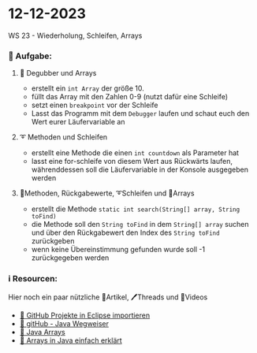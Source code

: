 # 12-12-2023
WS 23 - Wiederholung, Schleifen, Arrays

### 📝 Aufgabe:

1. 🤖 Degubber und Arrays
   -  erstellt ein ```int Array``` der größe 10.
   -  füllt das Array mit den Zahlen 0-9 (nutzt dafür eine Schleife)
   -  setzt einen ```breakpoint``` vor der Schleife
   -  Lasst das Programm mit dem ```Debugger``` laufen und schaut euch den Wert eurer Läufervariable an
  
2. ➰ Methoden und Schleifen
   -  erstellt eine Methode die einen ```int countdown``` als Parameter hat
   -  lasst eine for-schleife von diesem Wert aus Rückwärts laufen, währenddessen soll die Läufervariable in der Konsole ausgegeben werden

2. 🤖Methoden, Rückgabewerte, ➰Schleifen und 📜Arrays
   -  erstellt die Methode ```static int search(String[] array, String toFind)```
   -  die Methode soll den ```String toFind``` in dem ```String[] array``` suchen und über den Rückgabewert den Index des ```String toFind``` zurückgeben
   -  wenn keine Übereinstimmung gefunden wurde soll -1 zurückgegeben werden





  ### ℹ️ Resourcen:
Hier noch ein paar nützliche 📃Artikel, 🖊️Threads und 🎥Videos

- [ 🎥 GitHub Projekte in Eclipse importieren](https://drive.google.com/file/d/1IpwHADmwViEGQ7Pf4BgybUYpz7WBoMe5/view?usp=sharing)
- [📃 gitHub - Java Wegweiser](https://github.com/DH-Cologne/java-wegweiser/blob/master/articles/Arrays.md)
- [📃 Java Arrays](https://javabeginners.de/Arrays_und_Verwandtes/Array_deklarieren.php)
- [🎥 Arrays in Java einfach erklärt](https://studyflix.de/informatik/java-array-1898)
